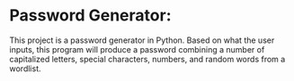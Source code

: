 # Password Generator:

This project is a password generator in Python. Based on what the user inputs, this program will produce a password combining a number of capitalized letters, special characters, numbers, and random words from a wordlist.



